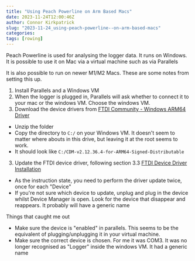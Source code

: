 ```yaml
---
title: "Using Peach Powerline on Arm Based Macs"
date: 2023-11-24T12:00:46Z
author: Connor Kirkpatrick
slug: "2023-11-24_using-peach-powerline--on-arm-based-macs"
categories:
tags: [rowing]
---
```


Peach Powerline is used for analysing the logger data. It runs on Windows.
It is possible to use it on Mac via a virtual machine such as via Parallels

It is also possible to run on newer M1/M2 Macs. These are some notes from setting this up.

1. Install Parallels and a Windows VM
2. When the logger is plugged in, Parallels will ask whether to connect it to your mac or the windows VM. Choose the windows VM.
3. Download the device drivers from [FTDI Community - Windows ARM64 Driver](https://www.ftdicommunity.com/index.php?topic=753.0)
  * Unzip the folder
  * Copy the directory to `C:/` on your Windows VM. It doesn't seem to matter where abouts in this drive, but leaving it at the root seems to work.
  * It should look like `C:/CDM-v2.12.36.4-for-ARM64-Signed-Distributable`
3. Update the FTDI device driver, following section 3.3 [FTDI Device Driver Installation](https://ftdichip.com/wp-content/uploads/2022/05/AN_396-FTDI-Drivers-Installation-Guide-for-Windows-10_11.pdf)
  * As the instruction state, you need to perform the driver update twice, once for each "Device"
  * If you're not sure which device to update, unplug and plug in the device whilst Device Manager is open. Look for the device that disappear and reappears. It probably will have a generic name

Things that caught me out
* Make sure the device is "enabled" in parallels. This seems to be the equivalent of plugging/unplugging it in your virtual machine.
* Make sure the correct device is chosen. For me it was COM3. It was no longer recognised as "Logger" inside the windows VM. It had a generic name

